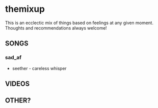 # themixup

This is an ecclectic mix of things based on feelings at any given moment. Thoughts and recommendations always welcome!

## SONGS

### sad_af

- seether - careless whisper

## VIDEOS

## OTHER?
